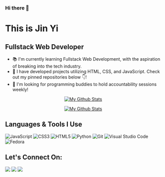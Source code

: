 ### Hi there 👋

# This is Jin Yi

## Fullstack Web Developer

- 📚 I'm currently learning Fullstack Web Development, with the aspiration of breaking into the tech industry.
- 🎨 I have developed projects utilizing HTML, CSS, and JavaScript. Check out my pinned repositories below 👇!
- 🤝 I'm looking for programming buddies to hold accountability sessions weekly!

<p align="center">
    <a href="https://github.com/anuraghazra/github-readme-stats">
    <img title="My Github Stats" src="https://github-readme-stats.vercel.app/api?username=raineedust&count_private=true&show_icons=true"/>
  </a>

<p align="center">
    <a href="https://github.com/anuraghazra/github-readme-stats">
    <img title="My Github Stats" src="https://github-readme-stats.vercel.app/api/top-langs/?username=raineedust&layout=compact"/>
  </a>

## Languages & Tools I Use

![JavaScript](https://img.shields.io/badge/javascript-%23323330.svg?style=for-the-badge&logo=javascript&logoColor=%23F7DF1E)
![CSS3](https://img.shields.io/badge/css3-%231572B6.svg?style=for-the-badge&logo=css3&logoColor=white)
![HTML5](https://img.shields.io/badge/html5-%23E34F26.svg?style=for-the-badge&logo=html5&logoColor=white)
![Python](https://img.shields.io/badge/python-3670A0?style=for-the-badge&logo=python&logoColor=ffdd54)
![Git](https://img.shields.io/badge/git-%23F05033.svg?style=for-the-badge&logo=git&logoColor=white)
![Visual Studio Code](https://img.shields.io/badge/Visual%20Studio%20Code-0078d7.svg?style=for-the-badge&logo=visual-studio-code&logoColor=white)
![Fedora](https://img.shields.io/badge/Fedora-294172?style=for-the-badge&logo=fedora&logoColor=white)

## Let's Connect On:

<a href="mailto:rayneedust@gmail.com" ><img src="https://img.shields.io/badge/Gmail-D14836?style=for-the-badge&logo=gmail&logoColor=white" /></a>
<a href="https://discordapp.com/users/339060594906759178/" ><img src="https://img.shields.io/badge/Discord-%237289DA.svg?style=for-the-badge&logo=discord&logoColor=white" /></a>
<a href="https://t.me/raineedust" ><img src="https://img.shields.io/badge/Telegram-2CA5E0?style=for-the-badge&logo=telegram&logoColor=white" /></a>

<!--
**raineedust/raineedust** is a ✨ _special_ ✨ repository because its `README.md` (this file) appears on your GitHub profile.

Here are some ideas to get you started:

- 🔭 I’m currently working on ...
- 🌱 I’m currently learning ...
- 👯 I’m looking to collaborate on ...
- 🤔 I’m looking for help with ...
- 💬 Ask me about ...
- 📫 How to reach me: ...
- 😄 Pronouns: ...
- ⚡ Fun fact: ...
-->
